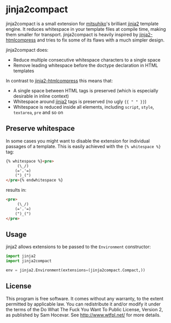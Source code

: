 # jinja2compact
jinja2compact is a small extension for [mitsuhiko](https://github.com/mitsuhiko)'s brilliant [jinja2](http://jinja.pocoo.org) template engine. It reduces whitespace in your template files at compile time, making them smaller for transport. jinja2compact is heavily inspired by [jinja2-htmlcompress](https://github.com/mitsuhiko/jinja2-htmlcompress) and tries to fix some of its flaws with a much simpler design.

jinja2compact does:
* Reduce multiple consecutive whitespace characters to a single space
* Remove leading whitespace before the doctype declaration in HTML templates

In contrast to [jinja2-htmlcompress](https://github.com/mitsuhiko/jinja2-htmlcompress) this means that:
* A single space between HTML tags is preserved (which is especially desirable in inline context)
* Whitespace around [jinja2](http://jinja.pocoo.org) tags is preserved (no ugly `{{ " " }}`)
* Whitespace is reduced inside all elements, including `script`, `style`, `textarea`, `pre` and so on

## Preserve whitespace
In some cases you might want to disable the extension for individual passages of a template. This is easily achieved with the `{% whitespace %}` tag:
```HTML
{% whitespace %}<pre>
     (\_/)
    (='.'=)
    (")_(") 
</pre>{% endwhitespace %}
```
results in:
```HTML
<pre>
     (\_/)
    (='.'=)
    (")_(") 
</pre>
```

## Usage
jinja2 allows extensions to be passed to the `Environment` constructor:
```python
import jinja2
import jinja2compact

env = jinja2.Environment(extensions=(jinja2compact.Compact,))
``` 

## License
This program is free software. It comes without any warranty, to
the extent permitted by applicable law. You can redistribute it
and/or modify it under the terms of the Do What The Fuck You Want
To Public License, Version 2, as published by Sam Hocevar. See
http://www.wtfpl.net/ for more details.
